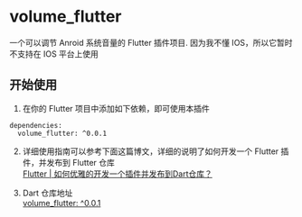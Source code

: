 # volume_flutter

一个可以调节 Anroid 系统音量的 Flutter 插件项目. 因为我不懂 IOS，所以它暂时不支持在 IOS 平台上使用

## 开始使用
1. 在你的 Flutter 项目中添加如下依赖，即可使用本插件
```
dependencies:
  volume_flutter: ^0.0.1
```

2. 详细使用指南可以参考下面这篇博文，详细的说明了如何开发一个 Flutter 插件，并发布到 Flutter 仓库</br>
[Flutter | 如何优雅的开发一个插件并发布到Dart仓库？](https://juejin.cn/post/6961565875035963399)


3. Dart 仓库地址</br>
[volume_flutter: ^0.0.1](https://pub.dev/packages/volume_flutter)


